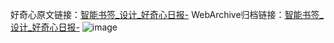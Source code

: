 好奇心原文链接：[智能书签_设计_好奇心日报-](https://www.qdaily.com/articles/2232.html)
WebArchive归档链接：[智能书签_设计_好奇心日报-](http://web.archive.org/web/20190623151009/https://www.qdaily.com/articles/2232.html)
![image](http://ww3.sinaimg.cn/large/007d5XDply1g3vby5ebmoj30u02dptmv)